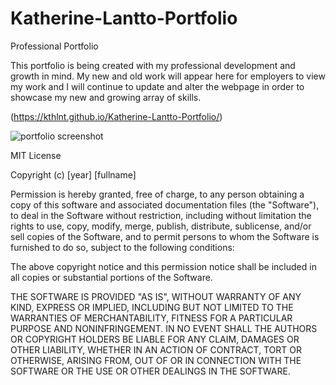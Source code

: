 # Katherine-Lantto-Portfolio
Professional Portfolio

This portfolio is being created with my professional development and growth in mind. My new and old work will appear here for employers to view my work and I will continue to update and alter the webpage in order to showcase my new and growing array of skills.



(https://kthlnt.github.io/Katherine-Lantto-Portfolio/)



![portfolio screenshot](https://user-images.githubusercontent.com/116473087/202973422-74b1a2d0-8ea3-49af-86cc-5bd5b54edd4f.png)

MIT License

Copyright (c) [year] [fullname]

Permission is hereby granted, free of charge, to any person obtaining a copy
of this software and associated documentation files (the "Software"), to deal
in the Software without restriction, including without limitation the rights
to use, copy, modify, merge, publish, distribute, sublicense, and/or sell
copies of the Software, and to permit persons to whom the Software is
furnished to do so, subject to the following conditions:

The above copyright notice and this permission notice shall be included in all
copies or substantial portions of the Software.

THE SOFTWARE IS PROVIDED "AS IS", WITHOUT WARRANTY OF ANY KIND, EXPRESS OR
IMPLIED, INCLUDING BUT NOT LIMITED TO THE WARRANTIES OF MERCHANTABILITY,
FITNESS FOR A PARTICULAR PURPOSE AND NONINFRINGEMENT. IN NO EVENT SHALL THE
AUTHORS OR COPYRIGHT HOLDERS BE LIABLE FOR ANY CLAIM, DAMAGES OR OTHER
LIABILITY, WHETHER IN AN ACTION OF CONTRACT, TORT OR OTHERWISE, ARISING FROM,
OUT OF OR IN CONNECTION WITH THE SOFTWARE OR THE USE OR OTHER DEALINGS IN THE
SOFTWARE.
